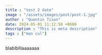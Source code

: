 ```yaml
---
title : "test 2 date"
image : "/assets/images/post/post-1.jpg"
author : "Quentin Tison"
date: 2024-05-01 11:12:58 +0600
description : "This is meta description"
tags : ["mon cul"]
---
```


blablblllaaaaaaa
